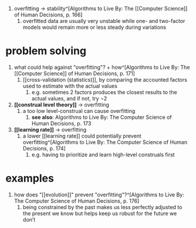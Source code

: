1. overfitting → stability^[Algorithms to Live By: The [[Computer Science]] of Human Decisions, p. 166]
	1. overfitted data are usually very unstable while one- and two-factor models would remain more or less steady during variations

# problem solving
1. what could help against "overfitting"? + how^[Algorithms to Live By: The [[Computer Science]] of Human Decisions, p. 171]
	1. [[cross-validation (statistics)]], by comparing the accounted factors used to estimate with the actual values
		1. e.g. sometimes 2 factors produces the closest results to the actual values, and if not, try ¬2
2. **[[construal level theory]]** → overfitting
	1. a too low level-construal can cause overfitting
		1. **see also**: Algorithms to Live By: The Computer Science of Human Decisions, p. 173
3. **[[learning rate]]** → overfitting
	1. a lower [[learning rate]] could potentially prevent overfitting^[Algorithms to Live By: The Computer Science of Human Decisions, p. 174]
		1. e.g. having to prioritize and learn high-level construals first

# examples
1. how does "[[evolution]]" prevent "overfitting"?^[Algorithms to Live By: The Computer Science of Human Decisions, p. 176]
	1. being constrained by the past makes us less perfectly adjusted to the present we know but helps keep us robust for the future we don’t